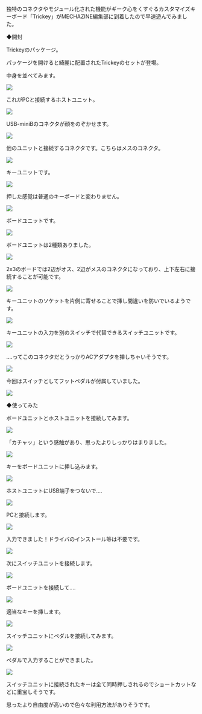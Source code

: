 独特のコネクタやモジュール化された機能がギーク心をくすぐるカスタマイズキーボード「Trickey」がMECHAZINE編集部に到着したので早速遊んでみました。

◆開封

Trickeyのパッケージ。

パッケージを開けると綺麗に配置されたTrickeyのセットが登場。

中身を並べてみます。

![](images/set.jpg)

これがPCと接続するホストユニット。

![](images/host_3.jpg)

USB-miniBのコネクタが顔をのぞかせます。

![](images/host_2.jpg)

他のユニットと接続するコネクタです。こちらはメスのコネクタ。

![](images/connector_5.jpg)

キーユニットです。

![](images/key_3.jpg)

押した感覚は普通のキーボードと変わりません。

![](images/key_4.jpg)

ボードユニットです。

![](images/board_1.jpg)

ボードユニットは2種類ありました。

![](images/board_3.jpg)

2x3のボードでは2辺がオス、2辺がメスのコネクタになっており、上下左右に接続することが可能です。

![](images/board_4.jpg)

キーユニットのソケットを片側に寄せることで挿し間違いを防いでいるようです。

![](images/board_7.jpg)

キーユニットの入力を別のスイッチで代替できるスイッチユニットです。

![](images/switch_1.jpg)

....ってこのコネクタだとうっかりACアダプタを挿しちゃいそうです。

![](images/switch_4.jpg)

今回はスイッチとしてフットペダルが付属していました。

![](images/switch_2.jpg)

◆使ってみた

ボードユニットとホストユニットを接続してみます。

![](images/board_8.jpg)

「カチャッ」という感触があり、思ったよりしっかりはまりました。

![](images/board_9.jpg)

キーをボードユニットに挿し込みます。

![](images/board_10.jpg)

ホストユニットにUSB端子をつないで....

![](images/board_11.jpg)

PCと接続します。

![](images/board_12.jpg)

入力できました！ドライバのインストール等は不要です。

![](images/board_13.jpg)

次にスイッチユニットを接続します。

![](images/board_14.jpg)

ボードユニットを接続して....

![](images/board_15.jpg)

適当なキーを挿します。

![](images/board_16.jpg)

スイッチユニットにペダルを接続してみます。

![](images/board_17.jpg)

ペダルで入力することができました。

![](images/board_18.jpg)

スイッチユニットに接続されたキーは全て同時押しされるのでショートカットなどに重宝しそうです。

思ったより自由度が高いので色々な利用方法がありそうです。